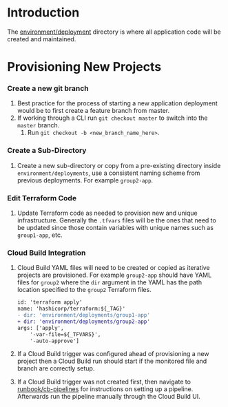 # Introduction

The [environment/deployment](../environment/deployments) directory is where all application code will be created and maintained.

# Provisioning New Projects

### Create a new git branch

1. Best practice for the process of starting a new application deployment would be to first create a feature branch from master.
1. If working through a CLI run `git checkout master` to switch into the `master` branch.
    1. Run `git checkout -b <new_branch_name_here>`.

### Create a Sub-Directory

1. Create a new sub-directory or copy from a pre-existing directory inside `environment/deployments`, use a consistent naming scheme from previous deployments. For example `group2-app`.

### Edit Terraform Code

1. Update Terraform code as needed to provision new and unique infrastructure. Generally the `.tfvars` files will be the ones that need to be updated since those contain variables with unique names such as `group1-app`, etc.

### Cloud Build Integration

1. Cloud Build YAML files will need to be created or copied as iterative projects are provisioned. For example `group2-app` should have YAML files for `group2` where the `dir` argument in the YAML has the path location specified to the `group2` Terraform files.

    ```diff
    id: 'terraform apply'
    name: 'hashicorp/terraform:${_TAG}'
    - dir: 'environment/deployments/group1-app'
    + dir: 'environment/deployments/group2-app'
    args: ['apply', 
        '-var-file=${_TFVARS}',
        '-auto-approve']
    ```

1. If a Cloud Build trigger was configured ahead of provisioning a new project then a Cloud Build run should start if the monitored file and branch are correctly setup.
1. If a Cloud Build trigger was not created first, then navigate to [runbook/cb-pipelines](./cb-pipelines.md) for instructions on setting up a pipeline. Afterwards run the pipeline manually through the Cloud Build UI.